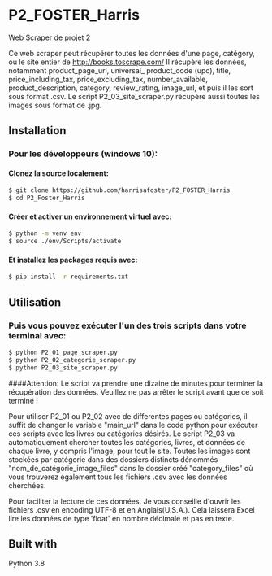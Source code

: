 # P2_FOSTER_Harris
Web Scraper de projet 2

Ce web scraper peut récupérer toutes les données d'une page, catégory, ou le site entier de http://books.toscrape.com/ 
Il récupère les données, notamment product_page_url, universal_ product_code (upc), title, price_including_tax, price_excluding_tax, number_available, product_description, category, review_rating, image_url, et puis il les sort sous format .csv.
Le script P2_03_site_scraper.py récupère aussi toutes les images sous format de .jpg. 

## Installation
### Pour les développeurs (windows 10):
#### Clonez la source localement:
```sh
$ git clone https://github.com/harrisafoster/P2_FOSTER_Harris
$ cd P2_Foster_Harris
```
#### Créer et activer un environnement virtuel avec:
```sh
$ python -m venv env
$ source ./env/Scripts/activate
```
#### Et installez les packages requis avec:
```sh
$ pip install -r requirements.txt
```

## Utilisation
### Puis vous pouvez exécuter l'un des trois scripts dans votre terminal avec:
```sh
$ python P2_01_page_scraper.py
$ python P2_02_categorie_scraper.py
$ python P2_03_site_scraper.py
```
####Attention: Le script va prendre une dizaine de minutes pour terminer la récupération des données. Veuillez ne pas arrêter le script avant que ce soit terminé !

Pour utiliser P2_01 ou P2_02 avec de differentes pages ou catégories, il suffit de changer le variable "main_url" dans le code python pour exécuter ces scripts avec les livres ou catégories désirés. 
Le script P2_03 va automatiquement chercher toutes les catégories, livres, et données de chaque livre, y compris l'image, pour tout le site. 
Toutes les images sont stockées par catégorie dans des dossiers distincts dénommés "nom_de_catégorie_image_files" dans le dossier créé "category_files" où vous trouverez également tous les fichiers .csv avec les données cherchées. 

Pour faciliter la lecture de ces données. Je vous conseille d'ouvrir les fichiers .csv en encoding UTF-8 et en Anglais(U.S.A.). Cela laissera Excel lire les données de type 'float' en nombre décimale et pas en texte. 

## Built with
Python 3.8
